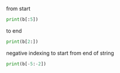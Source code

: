 from start
```python
print(b[:5])
```

to end 
```python
print(b[2:])
```

negative indexing to start from end of string
```python
print(b[-5:-2])
```